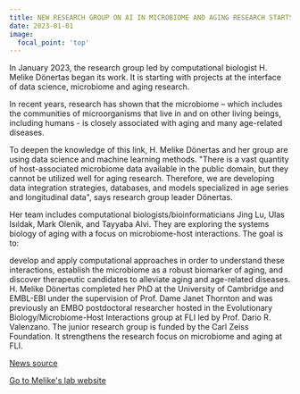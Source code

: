 ```yaml
---
title: NEW RESEARCH GROUP ON AI IN MICROBIOME AND AGING RESEARCH STARTS AT FLI
date: 2023-01-01
image:
  focal_point: 'top'
---
```


In January 2023, the research group led by computational biologist H. Melike Dönertas began its work. It is starting with projects at the interface of data science, microbiome and aging research.

<!--more-->

In recent years, research has shown that the microbiome – which includes the communities of microorganisms that live in and on other living beings, including humans - is closely associated with aging and many age-related diseases.

To deepen the knowledge of this link, H. Melike Dönertas and her group are using data science and machine learning methods. "There is a vast quantity of host-associated microbiome data available in the public domain, but they cannot be utilized well for aging research. Therefore, we are developing data integration strategies, databases, and models specialized in age series and longitudinal data", says research group leader Dönertas.

Her team includes computational biologists/bioinformaticians Jing Lu, Ulas Isıldak, Mark Olenik, and Tayyaba Alvi. They are exploring the systems biology of aging with a focus on microbiome-host interactions. The goal is to:

develop and apply computational approaches in order to understand these interactions,
establish the microbiome as a robust biomarker of aging, and
discover therapeutic candidates to alleviate aging and age-related diseases.
H. Melike Dönertas completed her PhD at the University of Cambridge and EMBL-EBI under the supervision of Prof. Dame Janet Thornton and was previously an EMBO postdoctoral researcher hosted in the Evolutionary Biology/Microbiome-Host Interactions group at FLI led by Prof. Dario R. Valenzano. The junior research group is funded by the Carl Zeiss Foundation. It strengthens the research focus on microbiome and aging at FLI.

[News source](https://www.leibniz-fli.de/news-events/details/new-research-group-on-ai-in-microbiome-and-aging-research-starts-at-fli)

[Go to Melike's lab website](https://donertas-group.github.io)